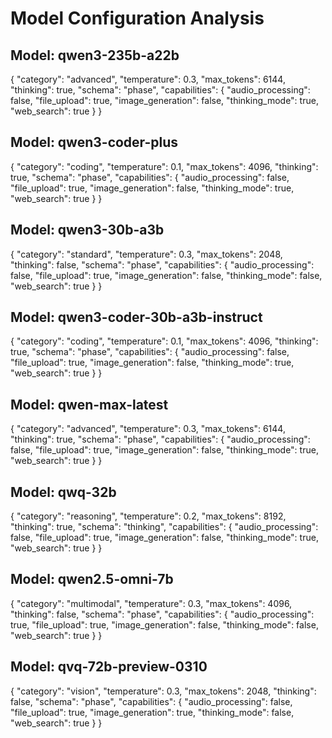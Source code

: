 # Model Configuration Analysis
## Model: qwen3-235b-a22b
{
  "category": "advanced",
  "temperature": 0.3,
  "max_tokens": 6144,
  "thinking": true,
  "schema": "phase",
  "capabilities": {
    "audio_processing": false,
    "file_upload": true,
    "image_generation": false,
    "thinking_mode": true,
    "web_search": true
  }
}

## Model: qwen3-coder-plus
{
  "category": "coding",
  "temperature": 0.1,
  "max_tokens": 4096,
  "thinking": true,
  "schema": "phase",
  "capabilities": {
    "audio_processing": false,
    "file_upload": true,
    "image_generation": false,
    "thinking_mode": true,
    "web_search": true
  }
}

## Model: qwen3-30b-a3b
{
  "category": "standard",
  "temperature": 0.3,
  "max_tokens": 2048,
  "thinking": false,
  "schema": "phase",
  "capabilities": {
    "audio_processing": false,
    "file_upload": true,
    "image_generation": false,
    "thinking_mode": false,
    "web_search": true
  }
}

## Model: qwen3-coder-30b-a3b-instruct
{
  "category": "coding",
  "temperature": 0.1,
  "max_tokens": 4096,
  "thinking": true,
  "schema": "phase",
  "capabilities": {
    "audio_processing": false,
    "file_upload": true,
    "image_generation": false,
    "thinking_mode": true,
    "web_search": true
  }
}

## Model: qwen-max-latest
{
  "category": "advanced",
  "temperature": 0.3,
  "max_tokens": 6144,
  "thinking": true,
  "schema": "phase",
  "capabilities": {
    "audio_processing": false,
    "file_upload": true,
    "image_generation": false,
    "thinking_mode": true,
    "web_search": true
  }
}

## Model: qwq-32b
{
  "category": "reasoning",
  "temperature": 0.2,
  "max_tokens": 8192,
  "thinking": true,
  "schema": "thinking",
  "capabilities": {
    "audio_processing": false,
    "file_upload": true,
    "image_generation": false,
    "thinking_mode": true,
    "web_search": true
  }
}

## Model: qwen2.5-omni-7b
{
  "category": "multimodal",
  "temperature": 0.3,
  "max_tokens": 4096,
  "thinking": false,
  "schema": "phase",
  "capabilities": {
    "audio_processing": true,
    "file_upload": true,
    "image_generation": false,
    "thinking_mode": false,
    "web_search": true
  }
}

## Model: qvq-72b-preview-0310
{
  "category": "vision",
  "temperature": 0.3,
  "max_tokens": 2048,
  "thinking": false,
  "schema": "phase",
  "capabilities": {
    "audio_processing": false,
    "file_upload": true,
    "image_generation": true,
    "thinking_mode": false,
    "web_search": true
  }
}

